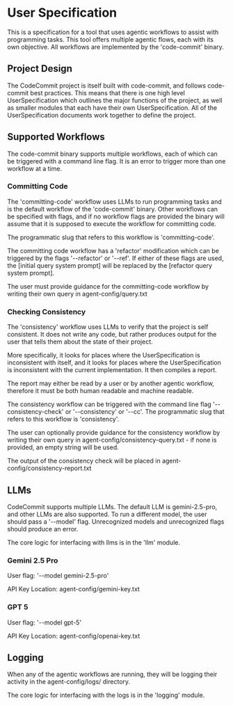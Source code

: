 # User Specification

This is a specification for a tool that uses agentic workflows to assist with
programming tasks. This tool offers multiple agentic flows, each with its own
objective. All workflows are implemented by the 'code-commit' binary.

## Project Design

The CodeCommit project is itself built with code-commit, and follows
code-commit best practices. This means that there is one high level
UserSpecification which outlines the major functions of the project, as well as
smaller modules that each have their own UserSpecification. All of the
UserSpecification documents work together to define the project.

## Supported Workflows

The code-commit binary supports multiple workflows, each of which can be
triggered with a command line flag. It is an error to trigger more than one
workflow at a time.

### Committing Code

The 'committing-code' workflow uses LLMs to run programming tasks and is the
default workflow of the 'code-commit' binary. Other workflows can be specified
with flags, and if no workflow flags are provided the binary will assume that
it is supposed to execute the workflow for committing code.

The programmatic slug that refers to this workflow is 'committing-code'.

The committing code workflow has a 'refactor' modification which can be
triggered by the flags '--refactor' or '--ref'. If either of these flags are
used, the [initial query system prompt] will be replaced by the [refactor query
system prompt].

The user must provide guidance for the committing-code workflow by writing
their own query in agent-config/query.txt

### Checking Consistency

The 'consistency' workflow uses LLMs to verify that the project is self
consistent. It does not write any code, but rather produces output for the user
that tells them about the state of their project.

More specifically, it looks for places where the UserSpecification is
inconsistent with itself, and it looks for places where the UserSpecification
is inconsistent with the current implementation. It then compiles a report.

The report may either be read by a user or by another agentic workflow,
therefore it must be both human readable and machine readable.

The consistency workflow can be triggered with the command line flag
'--consistency-check' or '--consistency' or '--cc'. The programmatic slug that
refers to this workflow is 'consistency'.

The user can optionally provide guidance for the consistency workflow by
writing their own query in agent-config/consistency-query.txt - if none is
provided, an empty string will be used.

The output of the consistency check will be placed in
agent-config/consistency-report.txt

## LLMs

CodeCommit supports multiple LLMs. The default LLM is gemini-2.5-pro, and other
LLMs are also supported. To run a different model, the user should pass a
'--model' flag. Unrecognized models and unrecognized flags should produce an
error.

The core logic for interfacing with llms is in the 'llm' module.

### Gemini 2.5 Pro

User flag: '--model gemini-2.5-pro'

API Key Location: agent-config/gemini-key.txt

### GPT 5

User flag: '--model gpt-5'

API Key Location: agent-config/openai-key.txt

## Logging

When any of the agentic workflows are running, they will be logging their
activity in the agent-config/logs/ directory.

The core logic for interfacing with the logs is in the 'logging' module.
